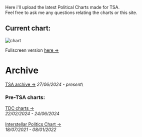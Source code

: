<link rel="stylesheet" href="assets/css/style.css">
<!-- STYLES ABOVE - DO NOT REMOVE -->


Here i'll upload the latest Political Charts made for TSA.\
Feel free to ask me any questions relating the charts or this site.

## Current chart:
<img src="https://miiiiiilaaaan.github.io/PoliticalChart/chart.png" alt="chart">

Fullscreen version [here →](https://miiiiiilaaaan.github.io/PoliticalChart/chart.png)

# Archive 

[TSA archive →](ArchivePage.md)
    *27/06/2024 - present*\

### Pre-TSA charts:
[TDC charts →](TDCCharts.md)\
    *22/02/2024 - 24/06/2024*\
\
[Interstellar Politics Chart →](InterstellarCharts.md)\
    *18/07/2021 - 08/01/2022*






<!-- STYLES - DO NOT REMOVE -->
<link rel="stylesheet" href="assets/css/style.css">